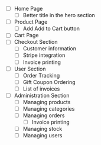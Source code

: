 -   [ ] Home Page
    -   [ ] Better title in the hero section
-   [ ] Product Page
    -   [ ] Add Add to Cart button
-   [ ] Cart Page
-   [ ] Checkout Section
    -   [ ] Customer information
    -   [ ] Stripe integration
    -   [ ] Invoice printing
-   [ ] User Section
    -   [ ] Order Tracking
    -   [ ] Gift Coupon Ordering
    -   [ ] List of invoices
-   [ ] Administration Section
    -   [ ] Managing products
    -   [ ] Managing categories
    -   [ ] Managing orders
        -   [ ] Invoice printing
    -   [ ] Managing stock
    -   [ ] Managing users
